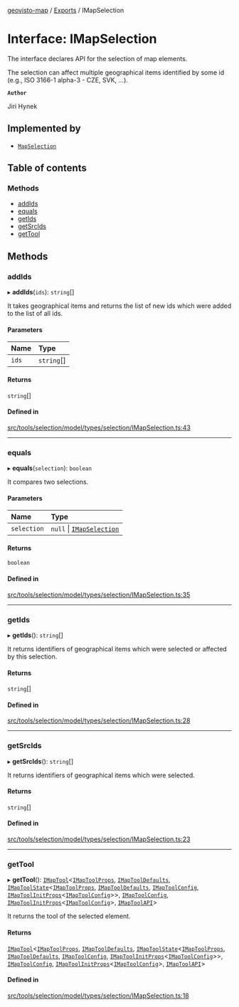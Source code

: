 [geovisto-map](../README.md) / [Exports](../modules.md) / IMapSelection

# Interface: IMapSelection

The interface declares API for the selection of map elements.

The selection can affect multiple geographical items identified by some id (e.g., ISO 3166-1 alpha-3 - CZE, SVK, ...).

**`Author`**

Jiri Hynek

## Implemented by

- [`MapSelection`](../classes/MapSelection.md)

## Table of contents

### Methods

- [addIds](IMapSelection.md#addids)
- [equals](IMapSelection.md#equals)
- [getIds](IMapSelection.md#getids)
- [getSrcIds](IMapSelection.md#getsrcids)
- [getTool](IMapSelection.md#gettool)

## Methods

### addIds

▸ **addIds**(`ids`): `string`[]

It takes geographical items and returns the list of new ids
which were added to the list of all ids.

#### Parameters

| Name | Type |
| :------ | :------ |
| `ids` | `string`[] |

#### Returns

`string`[]

#### Defined in

[src/tools/selection/model/types/selection/IMapSelection.ts:43](https://github.com/geovisto/geovisto-map/blob/e22d774889dbc28cc1ec62933ecf6bab6690f172/src/tools/selection/model/types/selection/IMapSelection.ts#L43)

___

### equals

▸ **equals**(`selection`): `boolean`

It compares two selections.

#### Parameters

| Name | Type |
| :------ | :------ |
| `selection` | ``null`` \| [`IMapSelection`](IMapSelection.md) |

#### Returns

`boolean`

#### Defined in

[src/tools/selection/model/types/selection/IMapSelection.ts:35](https://github.com/geovisto/geovisto-map/blob/e22d774889dbc28cc1ec62933ecf6bab6690f172/src/tools/selection/model/types/selection/IMapSelection.ts#L35)

___

### getIds

▸ **getIds**(): `string`[]

It returns identifiers of geographical items which were selected or affected by this selection.

#### Returns

`string`[]

#### Defined in

[src/tools/selection/model/types/selection/IMapSelection.ts:28](https://github.com/geovisto/geovisto-map/blob/e22d774889dbc28cc1ec62933ecf6bab6690f172/src/tools/selection/model/types/selection/IMapSelection.ts#L28)

___

### getSrcIds

▸ **getSrcIds**(): `string`[]

It returns identifiers of geographical items which were selected.

#### Returns

`string`[]

#### Defined in

[src/tools/selection/model/types/selection/IMapSelection.ts:23](https://github.com/geovisto/geovisto-map/blob/e22d774889dbc28cc1ec62933ecf6bab6690f172/src/tools/selection/model/types/selection/IMapSelection.ts#L23)

___

### getTool

▸ **getTool**(): [`IMapTool`](IMapTool.md)\<[`IMapToolProps`](../modules.md#imaptoolprops), [`IMapToolDefaults`](IMapToolDefaults.md), [`IMapToolState`](IMapToolState.md)\<[`IMapToolProps`](../modules.md#imaptoolprops), [`IMapToolDefaults`](IMapToolDefaults.md), [`IMapToolConfig`](../modules.md#imaptoolconfig), [`IMapToolInitProps`](../modules.md#imaptoolinitprops)\<[`IMapToolConfig`](../modules.md#imaptoolconfig)\>\>, [`IMapToolConfig`](../modules.md#imaptoolconfig), [`IMapToolInitProps`](../modules.md#imaptoolinitprops)\<[`IMapToolConfig`](../modules.md#imaptoolconfig)\>, [`IMapToolAPI`](../modules.md#imaptoolapi)\>

It returns the tool of the selected element.

#### Returns

[`IMapTool`](IMapTool.md)\<[`IMapToolProps`](../modules.md#imaptoolprops), [`IMapToolDefaults`](IMapToolDefaults.md), [`IMapToolState`](IMapToolState.md)\<[`IMapToolProps`](../modules.md#imaptoolprops), [`IMapToolDefaults`](IMapToolDefaults.md), [`IMapToolConfig`](../modules.md#imaptoolconfig), [`IMapToolInitProps`](../modules.md#imaptoolinitprops)\<[`IMapToolConfig`](../modules.md#imaptoolconfig)\>\>, [`IMapToolConfig`](../modules.md#imaptoolconfig), [`IMapToolInitProps`](../modules.md#imaptoolinitprops)\<[`IMapToolConfig`](../modules.md#imaptoolconfig)\>, [`IMapToolAPI`](../modules.md#imaptoolapi)\>

#### Defined in

[src/tools/selection/model/types/selection/IMapSelection.ts:18](https://github.com/geovisto/geovisto-map/blob/e22d774889dbc28cc1ec62933ecf6bab6690f172/src/tools/selection/model/types/selection/IMapSelection.ts#L18)
